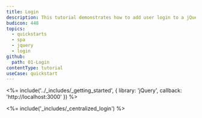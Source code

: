 ```yaml
---
title: Login
description: This tutorial demonstrates how to add user login to a jQuery application using Auth0.
budicon: 448
topics:
  - quickstarts
  - spa
  - jquery
  - login
github:
  path: 01-Login
contentType: tutorial
useCase: quickstart
---
```

<%= include('../_includes/_getting_started', { library: 'jQuery', callback: 'http://localhost:3000' }) %>

<%= include('_includes/_centralized_login') %>
